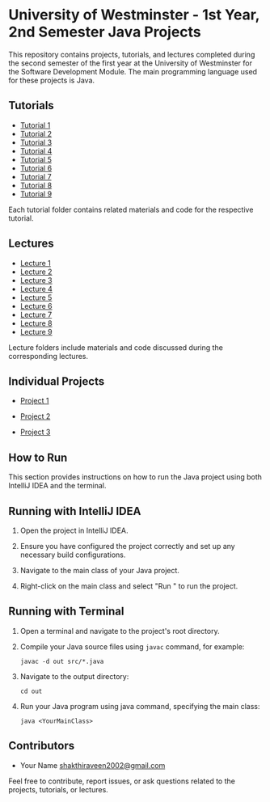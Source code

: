 # University of Westminster - 1st Year, 2nd Semester Java Projects

This repository contains projects, tutorials, and lectures completed during the second semester of the first year at the University of Westminster for the Software Development Module. The main programming language used for these projects is Java.

## Tutorials

- [Tutorial 1](Tutorial/Tutorial%201)
- [Tutorial 2](tutorials/Tutorial%202)
- [Tutorial 3](tutorials/Tutorial%203)
- [Tutorial 4](tutorials/Tutorial%204)
- [Tutorial 5](tutorials/Tutorial%205)
- [Tutorial 6](tutorials/Tutorial%206)
- [Tutorial 7](tutorials/Tutorial%207)
- [Tutorial 8](tutorials/Tutorial%208)
- [Tutorial 9](tutorials/Tutorial%209)

Each tutorial folder contains related materials and code for the respective tutorial.

## Lectures

- [Lecture 1](Lecture/lecture1)
- [Lecture 2](Lecture/lecture2)
- [Lecture 3](Lecture/lecture3)
- [Lecture 4](Lecture/lecture4)
- [Lecture 5](Lecture/lecture5)
- [Lecture 6](Lecture/lecture6)
- [Lecture 7](Lecture/lecture7)
- [Lecture 8](Lecture/lecture8)
- [Lecture 9](Lecture/lecture9)

Lecture folders include materials and code discussed during the corresponding lectures.

## Individual Projects

- [Project 1](practice/MovieDatabase/src)

- [Project 2](projects/project2)

- [Project 3](projects/project3)

## How to Run

This section provides instructions on how to run the Java project using both IntelliJ IDEA and the terminal.

## Running with IntelliJ IDEA

1. Open the project in IntelliJ IDEA.

2. Ensure you have configured the project correctly and set up any necessary build configurations.

3. Navigate to the main class of your Java project.

4. Right-click on the main class and select "Run <YourMainClass>" to run the project.

## Running with Terminal

1. Open a terminal and navigate to the project's root directory.

2. Compile your Java source files using `javac` command, for example:
   ```shell
   javac -d out src/*.java
   ```
3. Navigate to the output directory:
   ```shell
   cd out
   ```
4. Run your Java program using java command, specifying the main class:
   ```shell
   java <YourMainClass>
   ```



## Contributors

- Your Name <shakthiraveen2002@gmail.com>

Feel free to contribute, report issues, or ask questions related to the projects, tutorials, or lectures.
